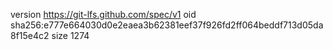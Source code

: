 version https://git-lfs.github.com/spec/v1
oid sha256:e777e664030d0e2eaea3b62381eef37f926fd2ff064beddf713d05da8f15e4c2
size 1274
